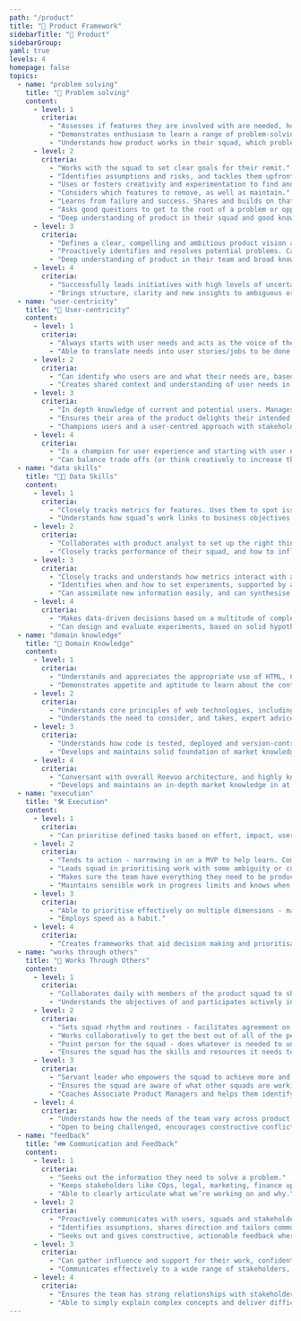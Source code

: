 ```yaml
---
path: "/product"
title: "🚀 Product Framework"
sidebarTitle: "🚀 Product"
sidebarGroup:
yaml: true
levels: 4
homepage: false
topics:
  - name: "problem solving"
    title: "🧠 Problem solving"
    content:
      - level: 1
        criteria:
          - "Assesses if features they are involved with are needed, how it solves customer problems and how it contributes to a measurable business objective."
          - "Demonstrates enthusiasm to learn a range of problem-solving techniques and practices."
          - "Understands how product works in their squad, which problems it solves and how it is performing."
      - level: 2
        criteria:
          - "Works with the squad to set clear goals for their remit."
          - "Identifies assumptions and risks, and tackles them upfront, testing and learning in increments."
          - "Uses or fosters creativity and experimentation to find and solve problems."
          - "Considers which features to remove, as well as maintain."
          - "Learns from failure and success. Shares and builds on that learning."
          - "Asks good questions to get to the root of a problem or opportunity."
          - "Deep understanding of product in their squad and good knowledge of product in team."
      - level: 3
        criteria:
          - "Defines a clear, compelling and ambitious product vision and strategy for their remit. Strategy leads to high-performing product experience that delights users."
          - "Proactively identifies and resolves potential problems. Can employ the right (one of many approaches) for the product and problem."
          - "Deep understanding of product in their team and broad knowledge of overall product."
      - level: 4
        criteria:
          - "Successfully leads initiatives with high levels of uncertainty, from discovery to successful adoption or retirement."
          - "Brings structure, clarity and new insights to ambiguous or complex problems. Can often find ways to make it possible to ‘do both’ by reframing problem or approach."
  - name: "user-centricity"
    title: "🙍 User-centricity"
    content:
      - level: 1
        criteria:
          - "Always starts with user needs and acts as the voice of the user within their squad."
          - "Able to translate needs into user stories/jobs to be done. Ensures that anything shipped meets users needs. Understands the fidelity needed for different stages of rollout."
      - level: 2
        criteria:
          - "Can identify who users are and what their needs are, based on evidence. Regularly engages with users and can carry out usability testing unassisted."
          - "Creates shared context and understanding of user needs in their squad. Helps their squad to identify and solve user problems, instead of jumping to features. Ensures that solutions to problems are delightful and high quality."
      - level: 3
        criteria:
          - "In depth knowledge of current and potential users. Manages trade-offs between user needs."
          - "Ensures their area of the product delights their intended audiences and forms a coherent experience with other features."
          - "Champions users and a user-centred approach with stakeholders."
      - level: 4
        criteria:
          - "Is a champion for user experience and starting with user needs - helps senior stakeholders and team members to understand the value of this approach."
          - "Can balance trade offs (or think creatively to increase the pie) between user need and business need."
  - name: "data skills"
    title: "👨‍💻 Data Skills"
    content:
      - level: 1
        criteria:
          - "Closely tracks metrics for features. Uses them to spot issues and measure success."
          - "Understands how squad’s work links to business objectives and key performance indicators."
      - level: 2
        criteria:
          - "Collaborates with product analyst to set up the right things to track. Understand what a metric actually measures and how reliable/direct it is."
          - "Closely tracks performance of their squad, and how to influence it. Draws reliable conclusions from qualitative and quantitative data."
      - level: 3
        criteria:
          - "Closely tracks and understands how metrics interact with and impact other group/business metrics."
          - "Identifies when and how to set experiments, supported by a product data analyst. Incorporates results into future iterations."
          - "Can assimilate new information easily, and can synthesise qualitative and quantitative inputs to form reliable insights into user needs and behaviour."
      - level: 4
        criteria:
          - "Makes data-driven decisions based on a multitude of complex, interdependent factors."
          - "Can design and evaluate experiments, based on solid hypotheses. Proactively alters course when confidence of hitting goals is low."
  - name: "domain knowledge"
    title: "💭 Domain Knowledge"
    content:
      - level: 1
        criteria:
          - "Understands and appreciates the appropriate use of HTML, CSS, JS and native code."
          - "Demonstrates appetite and aptitude to learn about the context the product operates in."
      - level: 2
        criteria:
          - "Understands core principles of web technologies, including HTTP(S)-based interactions between front-end clients and back-end servers/microservices and APIs."
          - "Understands the need to consider, and takes, expert advice. Applies the concepts correctly and demonstrates a strong interest in their area."
      - level: 3
        criteria:
          - "Understands how code is tested, deployed and version-controlled for backend microservices, native apps and web interfaces."
          - "Develops and maintains solid foundation of market knowledge in their area, proactively identifies potential issues/risks."
      - level: 4
        criteria:
          - "Conversant with overall Reevoo architecture, and highly knowledgeable about specific elements and services that are relevant to their area of responsibility."
          - "Develops and maintains an in-depth market knowledge in at least one area and is able to challenge experts. Identifies market opportunities or product gaps."
  - name: "execution"
    title: "🛠️ Execution"
    content:
      - level: 1
        criteria:
          - "Can prioritise defined tasks based on effort, impact, user needs and business goals."
      - level: 2
        criteria:
          - "Tends to action - narrowing in on a MVP to help learn. Comfortable with releasing uncomfortable first versions (done is better than perfect)."
          - "Leads squad in prioritising work with some ambiguity or competing demands."
          - "Makes sure the team have everything they need to be productive."
          - "Maintains sensible work in progress limits and knows when and how to say no."
      - level: 3
        criteria:
          - "Able to prioritise effectively on multiple dimensions - makes sure the urgent doesn’t always outdo the important; that there is a balance between new work, maintenance, fixing issues; long- and short-term work."
          - "Employs speed as a habit."
      - level: 4
        criteria:
          - "Creates frameworks that aid decision making and prioritisation."
  - name: "works through others"
    title: "🤝 Works Through Others"
    content:
      - level: 1
        criteria:
          - "Collaborates daily with members of the product squad to ship and iterate."
          - "Understands the objectives of and participates actively in team ceremonies. Prepared and organised to make the most of squad time."
      - level: 2
        criteria:
          - "Sets squad rhythm and routines - facilitates agreement on how they all work together to discover, define and ship features or experiments to meet their goals."
          - "Works collaboratively to get the best out of all of the people in their squad, involving all disciplines throughout. Takes proactive steps to build and maintain team health, e.g. resolve conflict, counter inertia."
          - "Point person for the squad - does whatever is needed to unblock or support the squad and their delivery. Escalates and delegates appropriately."
          - "Ensures the squad has the skills and resources it needs to ship autonomously."
      - level: 3
        criteria:
          - "Servant leader who empowers the squad to achieve more and be ambitious (test sooner, generate more ideas, think broadly), valuing outcome over output."
          - "Ensures the squad are aware of what other squads are working on and how that relates to their squad’s goals."
          - "Coaches Associate Product Managers and helps them identify and achieve personal development goals."
      - level: 4
        criteria:
          - "Understands how the needs of the team vary across product and team lifecycle and adapts accordingly."
          - "Open to being challenged, encourages constructive conflict and maximises the talent of others. Makes the squad “missionaries, not mercenaries”."
  - name: "feedback"
    title: "👪 Communication and Feedback"
    content:
      - level: 1
        criteria:
          - "Seeks out the information they need to solve a problem."
          - "Keeps stakeholders like COps, legal, marketing, finance updated on progress and ensures they have what they need."
          - "Able to clearly articulate what we’re working on and why."
      - level: 2
        criteria:
          - "Proactively communicates with users, squads and stakeholders."
          - "Identifies assumptions, shares direction and tailors communication to audience."
          - "Seeks out and gives constructive, actionable feedback where valuable."
      - level: 3
        criteria:
          - "Can gather influence and support for their work, confidently debating and defending their decisions and approach."
          - "Communicates effectively to a wide range of stakeholders, e.g. sharing update with ExCo/all hands or community."
      - level: 4
        criteria:
          - "Ensures the team has strong relationships with stakeholders, fully recognises their constraints and concerns and creates mutual recognition and trust."
          - "Able to simply explain complex concepts and deliver difficult messages clearly."
---
```

